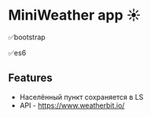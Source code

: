 # MiniWeather app :sunny:	
:white_check_mark:bootstrap

:white_check_mark:es6
## Features
* Населённый пункт сохраняется в LS
* API - https://www.weatherbit.io/
